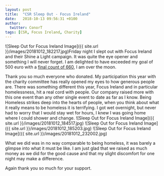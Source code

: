 ```yaml
---
layout: post
title:  "CSR Sleep Out - Focus Ireland"
date:   2018-10-13 09:56:31 +0100
author:
  twitter: ConorT
tags: [CSR, Focus Ireland, Charity]
---
```


![Sleep Out for Focus Ireland Image]({{ site.url }}/images/20181012_182217.jpg)Friday night I slept out with Focus Ireland and their Shine a Light campaign. It was quite the eye opener and something I will never forget. I am delighted to have exceeded my goal of 500 euro with a [final count of 660](https://shinealightw.everydayhero.com/ie/shine-a-light-2018-7), I am over the moon.

Thank you so much everyone who donated. My participation this year with the charity committee has really opened my eyes to how generous people are. There was something different this year, Focus Ireland and in particular homelessness, hit a real cord with people. Our company raised more with this one event than any other single event to date as far as I know. Being Homeless strikes deep into the hearts of people, when you think about what it really means to be homeless it is terrifying. I got wet overnight, but never had to worry that I would stay wet for hours, I knew I was going home where I could shower and change.
![Sleep Out for Focus Ireland Image]({{ site.url }}/images/20181012_184517.jpg)
![Sleep Out for Focus Ireland Image]({{ site.url }}/images/20181012_185203.jpg)
![Sleep Out for Focus Ireland Image]({{ site.url }}/images/20181012_232002.jpg)

What we did was in no way comparable to being homeless, it was barely a glimpse into what it must be like. I am just glad that we raised as much money as we did for the good cause and that my slight discomfort for one night may make a difference.

Again thank you so much for your support.